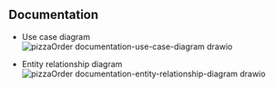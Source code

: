 

## Documentation

- Use case diagram
![pizzaOrder documentation-use-case-diagram drawio](https://github.com/user-attachments/assets/6035c8e1-2f89-46ba-8cff-85e35ae30dda)

- Entity relationship diagram
![pizzaOrder documentation-entity-relationship-diagram drawio](https://github.com/user-attachments/assets/5eb55466-7e79-4101-b330-f1a2a16a07c6)


